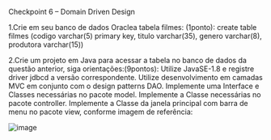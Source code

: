 Checkpoint 6 – Domain Driven Design

1.Crie em seu banco de dados Oraclea tabela filmes: (1ponto):
create table filmes (codigo varchar(5) primary key, titulo varchar(35), genero varchar(8), produtora varchar(15))

2.Crie um projeto em Java para acessar a tabela no banco de dados da questão anterior, siga orientações:(9pontos): 
Utilize JavaSE-1.8 e registre driver jdbcd a versão correspondente. Utilize desenvolvimento em camadas MVC em conjunto com o design patterns DAO.
Implemente uma Interface e Classes necessárias no pacote model. Implemente a Classe necessárias no pacote controller. Implemente a Classe da janela principal com barra de menu no pacote view, conforme imagem de referência:

![image](https://user-images.githubusercontent.com/101108016/200583466-8ac708ec-ce27-446e-bd5f-efec6dfaea17.png)
